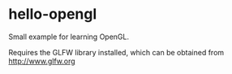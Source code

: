 # hello-opengl

Small example for learning OpenGL.

Requires the GLFW library installed, which can be obtained from http://www.glfw.org


